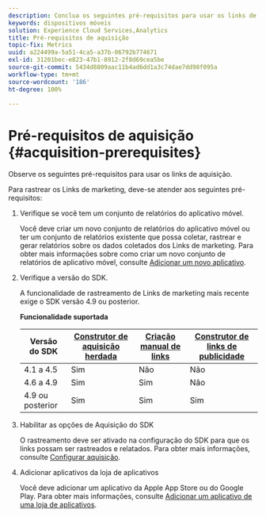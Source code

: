 ```yaml
---
description: Conclua os seguintes pré-requisitos para usar os links de aquisição.
keywords: dispositivos móveis
solution: Experience Cloud Services,Analytics
title: Pré-requisitos de aquisição
topic-fix: Metrics
uuid: a224499a-5a51-4ca5-a37b-06792b774671
exl-id: 31201bec-e823-47b1-8912-2f8d69cea5be
source-git-commit: 5434d8809aac11b4ad6dd1a3c74dae7dd98f095a
workflow-type: tm+mt
source-wordcount: '186'
ht-degree: 100%

---
```


# Pré-requisitos de aquisição {#acquisition-prerequisites}

Observe os seguintes pré-requisitos para usar os links de aquisição.

Para rastrear os Links de marketing, deve-se atender aos seguintes pré-requisitos:

1. Verifique se você tem um conjunto de relatórios do aplicativo móvel.

   Você deve criar um novo conjunto de relatórios do aplicativo móvel ou ter um conjunto de relatórios existente que possa coletar, rastrear e gerar relatórios sobre os dados coletados dos Links de marketing. Para obter mais informações sobre como criar um novo conjunto de relatórios de aplicativo móvel, consulte [Adicionar um novo aplicativo](/help/using/manage-apps/t-new-app.md).

1. Verifique a versão do SDK.

   A funcionalidade de rastreamento de Links de marketing mais recente exige o SDK versão 4.9 ou posterior.

   **Funcionalidade suportada**

   | Versão do SDK | [Construtor de aquisição herdada](/help/using/acquisition-main/c-marketing-links-builder/t-create-edit-adobe-links/c-use-legacy-acquisition-links/c-use-legacy-acquisition-links.md) | [Criação manual de links](/help/using/acquisition-main/c-marketing-links-builder/acquisition-link-manual.md) | [Construtor de links de publicidade](/help/using/acquisition-main/c-marketing-links-builder/c-marketing-links-builder.md) |
   |--- |--- |--- |--- |
   | 4.1 a 4.5 | Sim | Não | Não |
   | 4.6 a 4.9 | Sim | Sim | Não |
   | 4.9 ou posterior | Sim | Sim | Sim |

1. Habilitar as opções de Aquisição do SDK

   O rastreamento deve ser ativado na configuração do SDK para que os links possam ser rastreados e relatados. Para obter mais informações, consulte [Configurar aquisição](/help/using/acquisition-main/t-enable-acquisition.md).

1. Adicionar aplicativos da loja de aplicativos

   Você deve adicionar um aplicativo da Apple App Store ou do Google Play. Para obter mais informações, consulte [Adicionar um aplicativo de uma loja de aplicativos](/help/using/manage-apps/c-app-store/t-app-store-app.md).
